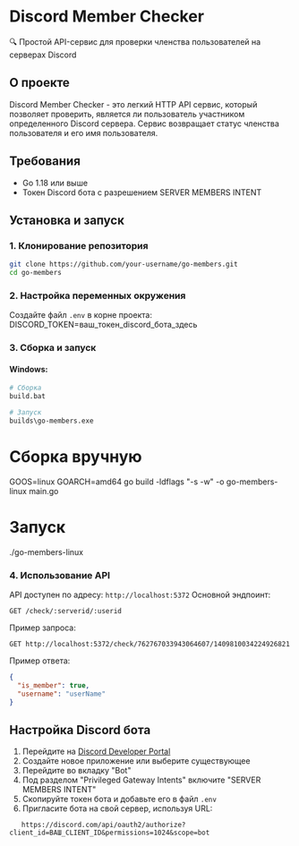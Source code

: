 
# Discord Member Checker

🔍 Простой API-сервис для проверки членства пользователей на серверах Discord

## О проекте

Discord Member Checker - это легкий HTTP API сервис, который позволяет проверить, является ли пользователь участником определенного Discord сервера. Сервис возвращает статус членства пользователя и его имя пользователя.

## Требования

- Go 1.18 или выше
- Токен Discord бота с разрешением SERVER MEMBERS INTENT

## Установка и запуск

### 1. Клонирование репозитория

```bash
git clone https://github.com/your-username/go-members.git
cd go-members
```

### 2. Настройка переменных окружения

Создайте файл `.env` в корне проекта:
DISCORD_TOKEN=ваш_токен_discord_бота_здесь

### 3. Сборка и запуск

#### Windows:

```bash
# Сборка
build.bat

# Запуск
builds\go-members.exe
```

# Сборка вручную
GOOS=linux GOARCH=amd64 go build -ldflags "-s -w" -o go-members-linux main.go

# Запуск
./go-members-linux


### 4. Использование API
API доступен по адресу: `http://localhost:5372`
Основной эндпоинт:
``` 
GET /check/:serverid/:userid
```
Пример запроса:
``` 
GET http://localhost:5372/check/762767033943064607/1409810034224926821
```
Пример ответа:
``` json
{
  "is_member": true,
  "username": "userName"
}
```
## Настройка Discord бота
1. Перейдите на [Discord Developer Portal](https://discord.com/developers/applications)
2. Создайте новое приложение или выберите существующее
3. Перейдите во вкладку "Bot"
4. Под разделом "Privileged Gateway Intents" включите "SERVER MEMBERS INTENT"
5. Скопируйте токен бота и добавьте его в файл `.env`
6. Пригласите бота на свой сервер, используя URL:
``` 
   https://discord.com/api/oauth2/authorize?client_id=ВАШ_CLIENT_ID&permissions=1024&scope=bot
```

